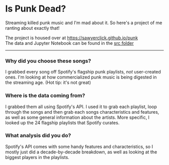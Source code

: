 # Is Punk Dead?
 Streaming killed punk music and I'm mad about it. 
 So here's a project of me ranting about exactly that!
 
 The project is housed over at https://sawyerclick.github.io/punk
 <br>
 The data and Jupyter Notebook can be found in the <a href='https://github.com/SawyerClick/punk/tree/master/src/data'>src folder</a>
 
 <hr>
 
 ### Why did you choose these songs?
 I grabbed every song off Spotify's flagship punk playlists, <i>not</i> user-created ones. 
 I'm looking at how commercialized punk music is being digested in the streaming age. 
 (Hot tip: it's not great)
 
 ### Where is the data coming from?
 I grabbed them all using Spotify's API. I used it to grab each playlist, loop through the songs and then grab each songs characteristics and features, as well as some general information about the artists. More specific, I looked up the 24 flagship playlists that Spotify curates.
 
 ### What analysis did you do?
Spotify's API comes with some handy features and characteristics, so I mostly just did a decade-by-decade breakdown, as well as looking at the biggest players in the playlists.
